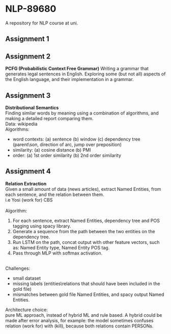 # NLP-89680
A repository for NLP course at uni.

Assignment 1
------------


Assignment 2
------------
**PCFG (Probabilistic Context Free Grammar)**
Writing a grammar that generates legal sentences in English. Exploring some (but not all) aspects of the English language, and their implementation in a grammar.

Assignment 3
------------
**Distributional Semantics**<br/>
Finding similar words by meaning using a combination of algorithms, and making a detailed report comparing them.<br/>
Data: wikipedia<br/>
Algorithms:
- word contexts: (a) sentence (b) window (c) dependency tree (parent\son, direction of arc, jump over preposition)
- similarity: (a) cosine distance (b) PMI
- order: (a) 1st order similarity (b) 2nd order similarity

Assignment 4
------------
**Relation Extraction**<br>
Given a small amount of data (news articles), extract Named Entities, from each sentence, and the relation between them.<br/>
i.e Yosi (work for) CBS<br/><br/>
Algorithm:
1. For each sentence, extract Named Entities, dependency tree and POS tagging using spacy library.
2. Generate a sequence from the path between the two entities on the dependency tree.
3. Run LSTM on the path, concat output with other feature vectors, such as: Named Entity type, Named Entity POS tag.
4. Pass through MLP with softmax activation.

<br/>
Challenges:

- small dataset
- missing labels (entities\relations that should have been included in the gold file)
- mismatches between gold file Named Entities, and spacy output Named Entities.

Architecture choice:<br/>
pure ML approach, instead of hybrid ML and rule based. A hybrid could be made after error analysis, for example: the model sometimes confuses relation (work for) with (kill), because both relations contain PERSONs.
